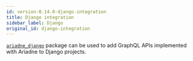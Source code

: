 ```yaml
---
id: version-0.14.0-django-integration
title: Django integration
sidebar_label: Django
original_id: django-integration
---
```



[`ariadne_django`](https://github.com/reset-button/ariadne_django) package can be used to add GraphQL APIs implemented with Ariadne to Django projects.